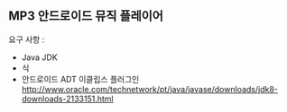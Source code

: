 
<h2>MP3 안드로이드 뮤직 플레이어</h2>

요구 사항 :
- Java JDK
- 식
- 안드로이드 ADT 이클립스 플러그인
http://www.oracle.com/technetwork/pt/java/javase/downloads/jdk8-downloads-2133151.html

